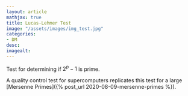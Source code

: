 ```yaml
---
layout: article
mathjax: true
title: Lucas-Lehmer Test
image: "/assets/images/img_test.jpg"
categories:
- DM
desc:   
imagealt: 
---
```


Test for determining if $2^{p} - 1$ is prime.


































































































































































































































































































































































A quality control test for supercomputers replicates this test for a large [Mersenne Primes]({% post_url 2020-08-09-mersenne-primes %}).